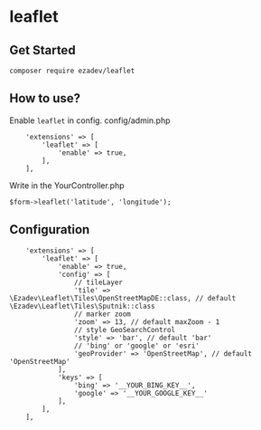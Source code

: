 leaflet
======

Get Started
---
```
composer require ezadev/leaflet
```

How to use?
---

Enable `leaflet` in config. config/admin.php
```
    'extensions' => [
        'leaflet' => [
            'enable' => true,
        ],
    ],
```

Write in the YourController.php
```
$form->leaflet('latitude', 'longitude');
```

Configuration
----

```
    'extensions' => [
        'leaflet' => [
            'enable' => true,
            'config' => [
                // tileLayer
                'tile' => \Ezadev\Leaflet\Tiles\OpenStreetMapDE::class, // default \Ezadev\Leaflet\Tiles\Sputnik::class
                // marker zoom
                'zoom' => 13, // default maxZoom - 1
                // style GeoSearchControl
                'style' => 'bar', // default 'bar'
                // 'bing' or 'google' or 'esri'
                'geoProvider' => 'OpenStreetMap', // default 'OpenStreetMap'
            ],
            'keys' => [
                'bing' => '__YOUR_BING_KEY__',
                'google' => '__YOUR_GOOGLE_KEY__'
            ],
        ],
    ],
```
